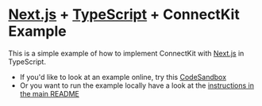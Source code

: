 # [Next.js](https://nextjs.org/) + [TypeScript](https://www.typescriptlang.org/) + ConnectKit Example

This is a simple example of how to implement ConnectKit with [Next.js](https://nextjs.org/) in TypeScript.

- If you'd like to look at an example online, try this [CodeSandbox](https://codesandbox.io/s/qnvyqe?file=/README.md)
- Or you want to run the example locally have a look at the [instructions in the main README](https://github.com/family-dev/connectkit/blob/main/README.md#running-examples-locally)
